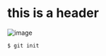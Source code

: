 # this is a header

![image](https://github.com/hidexxxxx/skills-communicate-using-markdown/assets/131157944/5c956235-2e34-4d7c-a613-237143cfc5f3)

```
$ git init
```
